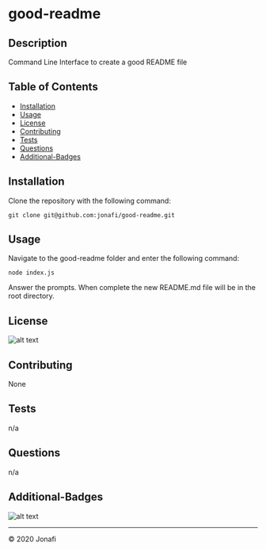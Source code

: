
  # good-readme

  ## Description 

  Command Line Interface to create a good README file


  ## Table of Contents

  * [Installation](#installation)
  * [Usage](#usage)
  * [License](#license)
  * [Contributing](#contributing)
  * [Tests](#tests)
  * [Questions](#questions)
  * [Additional-Badges](#additional-badges)


  ## Installation

  Clone the repository with the following command:
  
    git clone git@github.com:jonafi/good-readme.git



  ## Usage 

  Navigate to the good-readme folder and enter the following command:
  
    node index.js

  Answer the prompts. When complete the new README.md file will be in the root directory.

  ## License

  ![alt text](https://img.shields.io/github/license/jonafi/good-readme.svg "License")


  ## Contributing

  None

  ## Tests

  n/a

  ## Questions

  n/a

  ## Additional-Badges

  ![alt text](https://img.shields.io/github/languages/top/jonafi/good-readme "Top Language Used")



  ---
  © 2020 Jonafi
  
